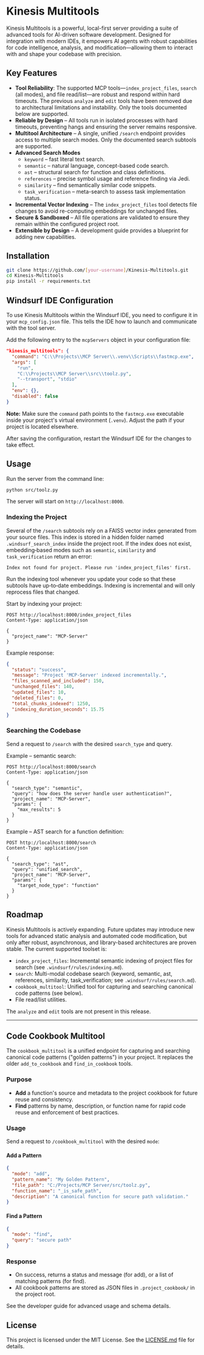 # Kinesis Multitools

Kinesis Multitools is a powerful, local-first server providing a suite of advanced tools for AI-driven software development. Designed for integration with modern IDEs, it empowers AI agents with robust capabilities for code intelligence, analysis, and modification—allowing them to interact with and shape your codebase with precision.

## Key Features

- **Tool Reliability**: The supported MCP tools—`index_project_files`, `search` (all modes), and file read/list—are robust and respond within hard timeouts. The previous `analyze` and `edit` tools have been removed due to architectural limitations and instability. Only the tools documented below are supported.
- **Reliable by Design** – All tools run in isolated processes with hard timeouts, preventing hangs and ensuring the server remains responsive.
- **Multitool Architecture** – A single, unified `/search` endpoint provides access to multiple search modes. Only the documented search subtools are supported.
- **Advanced Search Modes**
  - `keyword` – fast literal text search.
  - `semantic` – natural language, concept-based code search.
  - `ast` – structural search for function and class definitions.
  - `references` – precise symbol usage and reference finding via Jedi.
  - `similarity` – find semantically similar code snippets.
  - `task_verification` – meta-search to assess task implementation status.
- **Incremental Vector Indexing** – The `index_project_files` tool detects file changes to avoid re-computing embeddings for unchanged files.
- **Secure & Sandboxed** – All file operations are validated to ensure they remain within the configured project root.
- **Extensible by Design** – A development guide provides a blueprint for adding new capabilities.

## Installation

```bash
git clone https://github.com/[your-username]/Kinesis-Multitools.git
cd Kinesis-Multitools
pip install -r requirements.txt
```

## Windsurf IDE Configuration

To use Kinesis Multitools within the Windsurf IDE, you need to configure it in your `mcp_config.json` file. This tells the IDE how to launch and communicate with the tool server.

Add the following entry to the `mcpServers` object in your configuration file:

```json
"kinesis_multitools": {
  "command": "C:\\Projects\\MCP Server\\.venv\\Scripts\\fastmcp.exe",
  "args": [
    "run",
    "C:\\Projects\\MCP Server\\src\\toolz.py",
    "--transport", "stdio"
  ],
  "env": {},
  "disabled": false
}
```

**Note:** Make sure the `command` path points to the `fastmcp.exe` executable inside your project's virtual environment (`.venv`). Adjust the path if your project is located elsewhere.

After saving the configuration, restart the Windsurf IDE for the changes to take effect.

## Usage

Run the server from the command line:

```bash
python src/toolz.py
```

The server will start on `http://localhost:8000`.

### Indexing the Project

Several of the `/search` subtools rely on a FAISS vector index generated from
your source files.  This index is stored in a hidden folder named
`.windsurf_search_index` inside the project root.  If the index does not exist,
embedding‑based modes such as `semantic`, `similarity` and `task_verification`
return an error:

```
Index not found for project. Please run 'index_project_files' first.
```

Run the indexing tool whenever you update your code so that these subtools have
up‑to‑date embeddings.  Indexing is incremental and will only reprocess files
that changed.

Start by indexing your project:

```http
POST http://localhost:8000/index_project_files
Content-Type: application/json

{
  "project_name": "MCP-Server"
}
```

Example response:

```json
{
  "status": "success",
  "message": "Project 'MCP-Server' indexed incrementally.",
  "files_scanned_and_included": 150,
  "unchanged_files": 140,
  "updated_files": 10,
  "deleted_files": 0,
  "total_chunks_indexed": 1250,
  "indexing_duration_seconds": 15.75
}
```

### Searching the Codebase

Send a request to `/search` with the desired `search_type` and query.

Example – semantic search:

```http
POST http://localhost:8000/search
Content-Type: application/json

{
  "search_type": "semantic",
  "query": "how does the server handle user authentication?",
  "project_name": "MCP-Server",
  "params": {
    "max_results": 5
  }
}
```

Example – AST search for a function definition:

```http
POST http://localhost:8000/search
Content-Type: application/json

{
  "search_type": "ast",
  "query": "unified_search",
  "project_name": "MCP-Server",
  "params": {
    "target_node_type": "function"
  }
}
```

## Roadmap

Kinesis Multitools is actively expanding. Future updates may introduce new tools for advanced static analysis and automated code modification, but only after robust, asynchronous, and library-based architectures are proven stable. The current supported toolset is:

- `index_project_files`: Incremental semantic indexing of project files for search (see `.windsurf/rules/indexing.md`).
- `search`: Multi-modal codebase search (keyword, semantic, ast, references, similarity, task_verification; see `.windsurf/rules/search.md`).
- `cookbook_multitool`: Unified tool for capturing and searching canonical code patterns (see below).
- File read/list utilities.

The `analyze` and `edit` tools are not present in this release.

---

## Code Cookbook Multitool

The `cookbook_multitool` is a unified endpoint for capturing and searching canonical code patterns ("golden patterns") in your project. It replaces the older `add_to_cookbook` and `find_in_cookbook` tools.

### Purpose
- **Add** a function's source and metadata to the project cookbook for future reuse and consistency.
- **Find** patterns by name, description, or function name for rapid code reuse and enforcement of best practices.

### Usage

Send a request to `/cookbook_multitool` with the desired `mode`:

#### Add a Pattern
```json
{
  "mode": "add",
  "pattern_name": "My Golden Pattern",
  "file_path": "C:/Projects/MCP Server/src/toolz.py",
  "function_name": "_is_safe_path",
  "description": "A canonical function for secure path validation."
}
```

#### Find a Pattern
```json
{
  "mode": "find",
  "query": "secure path"
}
```

### Response
- On success, returns a status and message (for add), or a list of matching patterns (for find).
- All cookbook patterns are stored as JSON files in `.project_cookbook/` in the project root.

See the developer guide for advanced usage and schema details.

## License

This project is licensed under the MIT License. See the [LICENSE.md](LICENSE.md) file for details.

